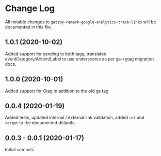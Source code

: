 # Change Log

All notable changes to `gatsby-remark-google-analytics-track-links` will be documented in this file.

## 1.0.1 (2020-10-02)

Added support for sending to both tags, translated eventCategory/Action/Label to use underscores as per ga->gtag migration docs.

## 1.0.0 (2020-10-01)

Added support for Gtag in addition to the old ga tag

## 0.0.4 (2020-01-19)

Added tests, updated internal / external link validation, added `rel` and `target` to the documented defaults.

## 0.0.3 - 0.0.1 (2020-01-17)

Initial commits
